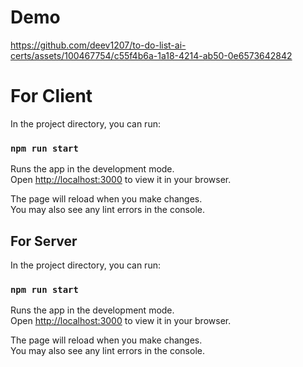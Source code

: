 
# Demo

https://github.com/deev1207/to-do-list-ai-certs/assets/100467754/c55f4b6a-1a18-4214-ab50-0e6573642842

# For Client

In the project directory, you can run:

### `npm run start`

Runs the app in the development mode.\
Open [http://localhost:3000](http://localhost:3000) to view it in your browser.

The page will reload when you make changes.\
You may also see any lint errors in the console.

## For Server

In the project directory, you can run:

### `npm run start`

Runs the app in the development mode.\
Open [http://localhost:3000](http://localhost:8000) to view it in your browser.

The page will reload when you make changes.\
You may also see any lint errors in the console.
